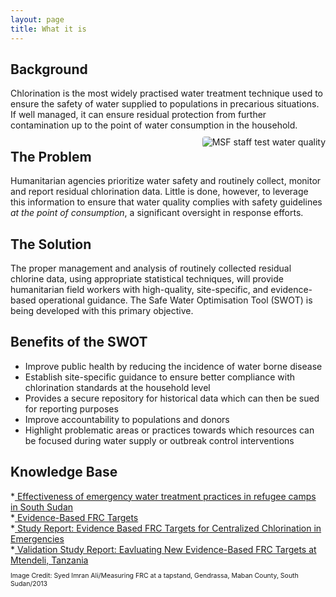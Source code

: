 ```yaml
---
layout: page
title: What it is
---
```

<h2>Background</h2>
Chlorination is the most widely practised water treatment technique used to ensure the safety of water supplied to populations in precarious situations. If well managed, it can ensure residual protection from further contamination up to the point of water consumption in the household.

<div> <img src="{{ site.baseurl }}/public/images/SWOTpic2_cropped.jpeg" alt="MSF staff test water quality" class="responsive-image" style="float:right;border-radius:4px;margin:10px 0px 10px 10px">
</div>

<h2>The Problem</h2>
Humanitarian agencies prioritize water safety and routinely collect, monitor and report residual chlorination data. Little is done, however, to leverage this information to ensure that water quality complies with safety guidelines <em>at the point of consumption</em>, a significant oversight in response efforts.

<h2>The Solution</h2>
The proper management and analysis of routinely collected residual chlorine data, using appropriate statistical techniques, will provide humanitarian field workers with high-quality, site-specific, and evidence-based operational guidance. The Safe Water Optimisation Tool (SWOT) is being developed with this primary objective.

<h2>Benefits of the SWOT</h2>
<ul>
<li>Improve public health by reducing the incidence of water borne disease</li>
<li>Establish site-specific guidance to ensure better compliance with chlorination standards at the household level</li>
<li>Provides a secure repository for historical data which can then be sued for reporting purposes</li>
<li>Improve accountability to populations and donors</li>
<li>Highlight problematic areas or practices towards which resources can be focused during water supply or outbreak control interventions</li>
</ul>

<h2>Knowledge Base</h2>
*<a href="https://www.who.int/bulletin/volumes/93/8/14-147645/en/" target="_blank" rel="noopener"> Effectiveness of emergency water treatment practices in refugee camps in South Sudan</a><br>
*<a href="https://fieldresearch.msf.org/handle/10144/618835" target="_blank" rel="noopener"> Evidence-Based FRC Targets</a><br>
*<a href="https://fieldresearch.msf.org/handle/10144/618836" target="_blank" rel="noopener"> Study Report: Evidence Based FRC Targets for Centralized Chlorination in Emergencies</a><br>
*<a href="https://fieldresearch.msf.org/handle/10144/618737" target="_blank" rel="noopener"> Validation Study Report: Eavluating New Evidence-Based FRC Targets at Mtendeli, Tanzania</a><br>

<p style="font-size:75%">Image Credit: Syed Imran Ali/Measuring FRC at a tapstand, Gendrassa, Maban County, South Sudan/2013</p>
